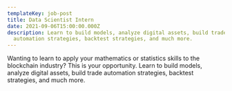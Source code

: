 ```yaml
---
templateKey: job-post
title: Data Scientist Intern
date: 2021-09-06T15:00:00.000Z
description: Learn to build models, analyze digital assets, build trade
  automation strategies, backtest strategies, and much more.
---
```

Wanting to learn to apply your mathematics or statistics skills to the blockchain industry? This is your opportunity. Learn to build models, analyze digital assets, build trade automation strategies, backtest strategies, and much more.
